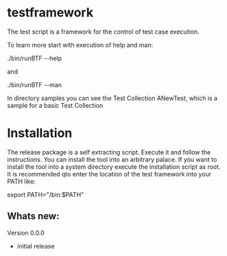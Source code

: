 # testframework

The test script is a framework for the control of test case execution.

To learn more start with execution of help and man:

./bin/runBTF --help

and

./bin/runBTF --man

In directory samples you can see the Test Collection ANewTest, which is a sample for a basic Test Collection

# Installation

The release package is a self extracting script. Execute it and follow the instructions. You can install the tool into
an arbitrary palace.
If you want to install the tool into a system directory execute the installation script as root.
It is recommended qto enter the location of the test framework into your PATH like:

export PATH="<location of test framework>/bin:$PATH"

Whats new:
----------
Version 0.0.0
- initial release
